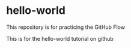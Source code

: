 # hello-world
This repository is for practicing the GitHub Flow

This is for the hello-world tutorial on github
